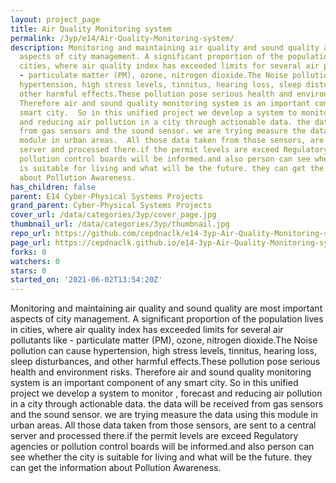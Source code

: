 ```yaml
---
layout: project_page
title: Air Quality Monitoring system
permalink: /3yp/e14/Air-Quality-Monitoring-system/
description: Monitoring and maintaining air quality and sound quality are most important
  aspects of city management. A significant proportion of the population lives in
  cities, where air quality index has exceeded limits for several air pollutants like
  - particulate matter (PM), ozone, nitrogen dioxide.The Noise pollution can cause
  hypertension, high stress levels, tinnitus, hearing loss, sleep disturbances, and
  other harmful effects.These pollution pose serious health and environment risks.
  Therefore air and sound quality monitoring system is an important component of any
  smart city.  So in this unified project we develop a system to monitor , forecast
  and reducing air pollution in a city through actionable data. the data will be received
  from gas sensors and the sound sensor. we are trying measure the data using this
  module in urban areas.  All those data taken from those sensors, are sent to a central
  server and processed there.if the permit levels are exceed Regulatory agencies or
  pollution control boards will be informed.and also person can see whether the city
  is suitable for living and what will be the future. they can get the information
  about Pollution Awareness.
has_children: false
parent: E14 Cyber-Physical Systems Projects
grand_parent: Cyber-Physical Systems Projects
cover_url: /data/categories/3yp/cover_page.jpg
thumbnail_url: /data/categories/3yp/thumbnail.jpg
repo_url: https://github.com/cepdnaclk/e14-3yp-Air-Quality-Monitoring-system
page_url: https://cepdnaclk.github.io/e14-3yp-Air-Quality-Monitoring-system
forks: 0
watchers: 0
stars: 0
started_on: '2021-06-02T13:54:20Z'
---
```


Monitoring and maintaining air quality and sound quality are most important aspects of city management. A significant proportion of the population lives in cities, where air quality index has exceeded limits for several air pollutants like - particulate matter (PM), ozone, nitrogen dioxide.The Noise pollution can cause hypertension, high stress levels, tinnitus, hearing loss, sleep disturbances, and other harmful effects.These pollution pose serious health and environment risks. Therefore air and sound quality monitoring system is an important component of any smart city.  So in this unified project we develop a system to monitor , forecast and reducing air pollution in a city through actionable data. the data will be received from gas sensors and the sound sensor. we are trying measure the data using this module in urban areas.  All those data taken from those sensors, are sent to a central server and processed there.if the permit levels are exceed Regulatory agencies or pollution control boards will be informed.and also person can see whether the city is suitable for living and what will be the future. they can get the information about Pollution Awareness.